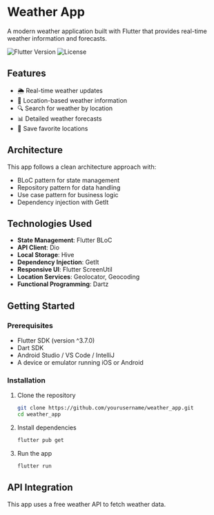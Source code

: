 # Weather App

A modern weather application built with Flutter that provides real-time weather information and forecasts.

![Flutter Version](https://img.shields.io/badge/Flutter-3.7+-blue.svg)
![License](https://img.shields.io/badge/License-MIT-green.svg)

## Features

- 🌦️ Real-time weather updates
- 📍 Location-based weather information
- 🔍 Search for weather by location
- 📊 Detailed weather forecasts
- 💾 Save favorite locations

## Architecture

This app follows a clean architecture approach with:

- BLoC pattern for state management
- Repository pattern for data handling
- Use case pattern for business logic
- Dependency injection with GetIt

## Technologies Used

- **State Management**: Flutter BLoC
- **API Client**: Dio
- **Local Storage**: Hive
- **Dependency Injection**: GetIt
- **Responsive UI**: Flutter ScreenUtil
- **Location Services**: Geolocator, Geocoding
- **Functional Programming**: Dartz

## Getting Started

### Prerequisites

- Flutter SDK (version ^3.7.0)
- Dart SDK
- Android Studio / VS Code / IntelliJ
- A device or emulator running iOS or Android

### Installation

1. Clone the repository

   ```bash
   git clone https://github.com/yourusername/weather_app.git
   cd weather_app
   ```

2. Install dependencies

   ```bash
   flutter pub get
   ```

3. Run the app
   ```bash
   flutter run
   ```

## API Integration

This app uses a free weather API to fetch weather data.
